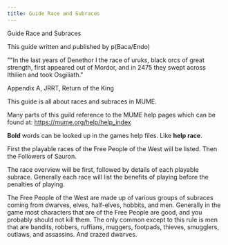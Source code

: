 ```yaml
---
title: Guide Race and Subraces
---
```


Guide Race and Subraces

This guide written and published by p(Baca/Endo)

""In the last years of Denethor I the race of uruks, black orcs of great
strength, first appeared out of Mordor, and in 2475 they swept across
Ithilien and took Osgiliath."

Appendix A, JRRT, Return of the King

This guide is all about races and subraces in MUME.

Many parts of this guild reference to the MUME help pages which can be
found at: <https://mume.org/help/help_index>

**Bold** words can be looked up in the games help files. Like **help
race**.

First the playable races of the Free People of the West will be listed.
Then the Followers of Sauron.

The race overview will be first, followed by details of each playable
subrace. Generally each race will list the benefits of playing before
the penalties of playing.

The Free People of the West are made up of various groups of subraces
coming from dwarves, elves, half-elves, hobbits, and men. Generally in
the game most characters that are of the Free People are good, and you
probably should not kill them. The only common except to this rule is
men that are bandits, robbers, ruffians, muggers, footpads, thieves,
smugglers, outlaws, and assassins. And crazed dwarves.